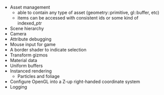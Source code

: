 - Asset management
    - able to contain any type of asset (geometry::primitive, gl::buffer, etc)
    - items can be accessed with consistent ids or some kind of indexed_ptr
- Scene hierarchy
- Camera
- Attribute debugging
- Mouse input for game
- A border shader to indicate selection
- Transform gizmos
- Material data
- Uniform buffers
- Instanced rendering
  - Particles and foliage
- Configure OpenGL into a Z-up right-handed coordinate system
- Logging
